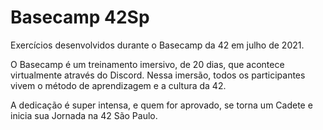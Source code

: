 # Basecamp 42Sp

Exercícios desenvolvidos durante o Basecamp da 42 em julho de 2021.

O Basecamp é um treinamento imersivo, de 20 dias, que acontece virtualmente através do Discord. Nessa imersão, todos os participantes vivem o método de aprendizagem e a cultura da 42.

A dedicação é super intensa, e quem for aprovado, se torna um Cadete e inicia sua Jornada na 42 São Paulo.
 
